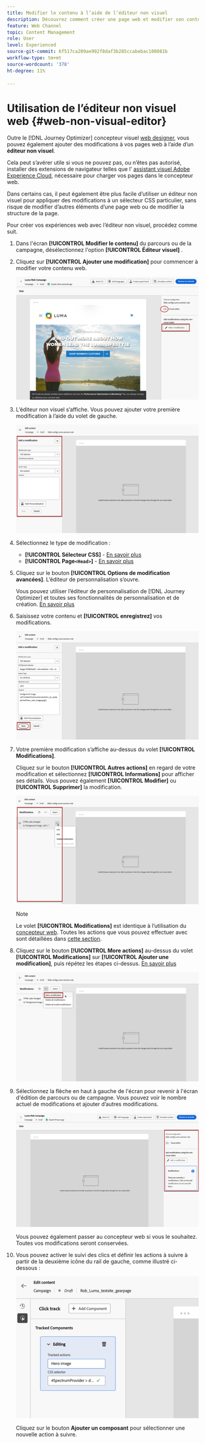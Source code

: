 ```yaml
---
title: Modifier le contenu à l’aide de l’éditeur non visuel
description: Découvrez comment créer une page web et modifier son contenu à l’aide de l’éditeur non visuel de Journey Optimizer
feature: Web Channel
topic: Content Management
role: User
level: Experienced
source-git-commit: 6f517ca209ae992f8daf3b285ccabebac100081b
workflow-type: tm+mt
source-wordcount: '378'
ht-degree: 11%

---
```


# Utilisation de l’éditeur non visuel web {#web-non-visual-editor}

Outre le [!DNL Journey Optimizer] concepteur visuel [web designer](web-visual-editor.md), vous pouvez également ajouter des modifications à vos pages web à l’aide d’un **éditeur non visuel**.

Cela peut s’avérer utile si vous ne pouvez pas, ou n’êtes pas autorisé, installer des extensions de navigateur telles que l’ [assistant visuel Adobe Experience Cloud](web-prerequisites.md#visual-authoring-prerequisites), nécessaire pour charger vos pages dans le concepteur web.

Dans certains cas, il peut également être plus facile d’utiliser un éditeur non visuel pour appliquer des modifications à un sélecteur CSS particulier, sans risque de modifier d’autres éléments d’une page web ou de modifier la structure de la page.

Pour créer vos expériences web avec l’éditeur non visuel, procédez comme suit.

1. Dans l&#39;écran **[!UICONTROL Modifier le contenu]** du parcours ou de la campagne, désélectionnez l&#39;option **[!UICONTROL Éditeur visuel]** .

1. Cliquez sur **[!UICONTROL Ajouter une modification]** pour commencer à modifier votre contenu web.

   ![](assets/web-campaign-add-modification-button.png)

1. L’éditeur non visuel s’affiche. Vous pouvez ajouter votre première modification à l’aide du volet de gauche.

   ![](assets/web-non-visual-editor.png)

1. Sélectionnez le type de modification :

   * **[!UICONTROL Sélecteur CSS]** - [En savoir plus](manage-web-modifications.md#css-selector)
   * **[!UICONTROL Page`<Head>`]** - [En savoir plus](manage-web-modifications.md#page-head)

1. Cliquez sur le bouton **[!UICONTROL Options de modification avancées]**. L’éditeur de personnalisation s’ouvre.

   Vous pouvez utiliser l’éditeur de personnalisation de [!DNL Journey Optimizer] et toutes ses fonctionnalités de personnalisation et de création. [En savoir plus](../personalization/personalization-build-expressions.md)

1. Saisissez votre contenu et **[!UICONTROL enregistrez]** vos modifications.

   ![](assets/web-non-visual-editor-ex-save.png)

1. Votre première modification s’affiche au-dessus du volet **[!UICONTROL Modifications]**.

   Cliquez sur le bouton **[!UICONTROL Autres actions]** en regard de votre modification et sélectionnez **[!UICONTROL Informations]** pour afficher ses détails. Vous pouvez également **[!UICONTROL Modifier]** ou **[!UICONTROL Supprimer]** la modification.

   ![](assets/web-non-visual-editor-ex-more.png)

   >[!NOTE]
   >
   >Le volet **[!UICONTROL Modifications]** est identique à l’utilisation du [concepteur web](web-visual-editor.md). Toutes les actions que vous pouvez effectuer avec sont détaillées dans [cette section](manage-web-modifications.md#use-modifications-pane).

1. Cliquez sur le bouton **[!UICONTROL More actions]** au-dessus du volet **[!UICONTROL Modifications]** sur **[!UICONTROL Ajouter une modification]**, puis répétez les étapes ci-dessus. [En savoir plus](manage-web-modifications.md#add-modifications)

   ![](assets/web-non-visual-editor-more.png)

1. Sélectionnez la flèche en haut à gauche de l&#39;écran pour revenir à l&#39;écran d&#39;édition de parcours ou de campagne. Vous pouvez voir le nombre actuel de modifications et ajouter d’autres modifications.

   ![](assets/web-campaign-modifications.png)

   Vous pouvez également passer au concepteur web si vous le souhaitez. Toutes vos modifications seront conservées.


1. Vous pouvez activer le suivi des clics et définir les actions à suivre à partir de la deuxième icône du rail de gauche, comme illustré ci-dessous :

   ![](assets/web-campaign-click.png)

   Cliquez sur le bouton **Ajouter un composant** pour sélectionner une nouvelle action à suivre.
